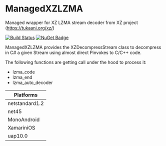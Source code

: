 # ManagedXZLZMA
Managed wrapper for XZ LZMA stream decoder from XZ project (https://tukaani.org/xz/)

[![Build Status](https://jacanovsts.visualstudio.com/ManagedXZLZMA/_apis/build/status/jacano.ManagedXZLZMA)](https://jacanovsts.visualstudio.com/ManagedXZLZMA/_build/latest?definitionId=2)
[![NuGet Badge](https://buildstats.info/nuget/ManagedXZLZMA)](https://www.nuget.org/packages/ManagedXZLZMA/)

ManagedXZLZMA provides the XZDecompressStream class to decompress in C# a given Stream using almost direct Pinvokes to C/C++ code.

The following functions are getting call under the hood to process it:
* lzma_code
* lzma_end
* lzma_auto_decoder

| Platforms      |
| ------------   |
| netstandard1.2 |
| net45          |
| MonoAndroid    |
| XamariniOS     |
| uap10.0        |
